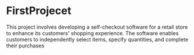 # FirstProjecet
This project involves developing a self-checkout software for a retail store to enhance its  customers' shopping experience. The software enables customers to independently select items,  specify quantities, and complete their purchases
